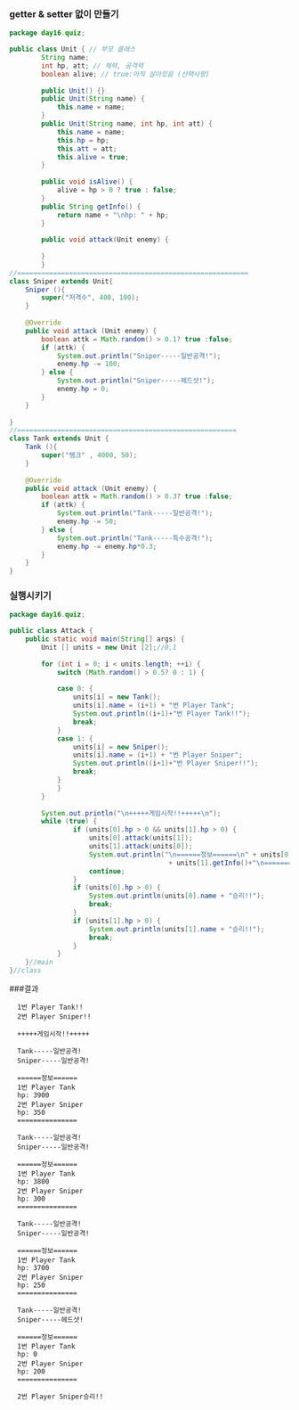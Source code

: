 ### getter & setter 없이 만들기


```java
package day16.quiz;

public class Unit { // 부모 클래스
		String name;
		int hp, att; // 체력, 공격력
		boolean alive; // true:아직 살아있음 (선택사항)
		
		public Unit() {}
		public Unit(String name) {
			this.name = name;
		}
		public Unit(String name, int hp, int att) {
			this.name = name;
			this.hp = hp;
			this.att = att;
			this.alive = true;
		}
		
		public void isAlive() {
			alive = hp > 0 ? true : false;
		}
		public String getInfo() {
			return name + "\nhp: " + hp;
		}
		
		public void attack(Unit enemy) {
			
		}
		}
//==========================================================
class Sniper extends Unit{
	Sniper (){
		super("저격수", 400, 100);
	}
	
	@Override
	public void attack (Unit enemy) {
		boolean attk = Math.random() > 0.1? true :false;  
		if (attk) { 
			System.out.println("Sniper-----일반공격!");
			enemy.hp -= 100;
		} else {
			System.out.println("Sniper-----헤드샷!");
			enemy.hp = 0;
		}
	}
	
}
//=======================================================
class Tank extends Unit {
	Tank (){
		super("탱크" , 4000, 50);
	}
	
	@Override
	public void attack (Unit enemy) {
		boolean attk = Math.random() > 0.3? true :false;  
		if (attk) { 
			System.out.println("Tank-----일반공격!");
			enemy.hp -= 50;
		} else {
			System.out.println("Tank-----특수공격!");
			enemy.hp -= enemy.hp*0.3;
		}
	}
}
```

### 실행시키기 

```java
package day16.quiz;

public class Attack {
	public static void main(String[] args) {
		Unit [] units = new Unit [2];//0,1
		
		for (int i = 0; i < units.length; ++i) {
			switch (Math.random() > 0.5? 0 : 1) {
			
			case 0: {
				units[i] = new Tank();
				units[i].name = (i+1) + "번 Player Tank";
				System.out.println((i+1)+"번 Player Tank!!");
				break;
			}
			case 1: {
				units[i] = new Sniper();
				units[i].name = (i+1) + "번 Player Sniper";
				System.out.println((i+1)+"번 Player Sniper!!");
				break;
			}		
			}
		}
		
		System.out.println("\n+++++게임시작!!+++++\n");
		while (true) {
				if (units[0].hp > 0 && units[1].hp > 0) {
					units[0].attack(units[1]);
					units[1].attack(units[0]);
					System.out.println("\n======정보======\n" + units[0].getInfo() + "\n" 
										+ units[1].getInfo()+"\n===============\n");
					continue;
				}
				if (units[0].hp > 0) {
					System.out.println(units[0].name + "승리!!");
					break;
				} 
				if (units[1].hp > 0) {
					System.out.println(units[1].name + "승리!!");
					break;
				}	
			}
	}//main
}//class

```

###결과

      1번 Player Tank!!
      2번 Player Sniper!!

      +++++게임시작!!+++++

      Tank-----일반공격!
      Sniper-----일반공격!

      ======정보======
      1번 Player Tank
      hp: 3900
      2번 Player Sniper
      hp: 350
      ===============

      Tank-----일반공격!
      Sniper-----일반공격!

      ======정보======
      1번 Player Tank
      hp: 3800
      2번 Player Sniper
      hp: 300
      ===============

      Tank-----일반공격!
      Sniper-----일반공격!

      ======정보======
      1번 Player Tank
      hp: 3700
      2번 Player Sniper
      hp: 250
      ===============

      Tank-----일반공격!
      Sniper-----헤드샷!

      ======정보======
      1번 Player Tank
      hp: 0
      2번 Player Sniper
      hp: 200
      ===============

      2번 Player Sniper승리!!


